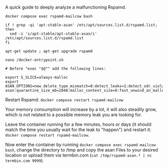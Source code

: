 A quick guide to deeply analyze a malfunctioning Rspamd.

```
docker compose exec rspamd-mailcow bash

if ! grep -qi 'apt-stable-asan' /etc/apt/sources.list.d/rspamd.list; then
  sed -i 's/apt-stable/apt-stable-asan/i' /etc/apt/sources.list.d/rspamd.list
fi

apt-get update ; apt-get upgrade rspamd

nano /docker-entrypoint.sh

# Before "exec "$@"" add the following lines:

export G_SLICE=always-malloc
export ASAN_OPTIONS=new_delete_type_mismatch=0:detect_leaks=1:detect_odr_violation=0:log_path=/tmp/rspamd-asan:quarantine_size_mb=2048:malloc_context_size=8:fast_unwind_on_malloc=0

```

Restart Rspamd: `docker compose restart rspamd-mailcow`

Your memory consumption will increase by a lot, it will also steadily grow, which is not related to a possible memory leak you are looking for.

Leave the container running for a few minutes, hours or days (it should match the time you usually wait for the leak to "happen") and restart it: `docker compose restart rspamd-mailcow`.

Now enter the container by running `docker compose exec rspamd-mailcow bash`, change the directory to /tmp and copy the asan Files to your desired location or upload them via termbin.com (`cat /tmp/rspamd-asan.* | nc termbin.com 9999`).